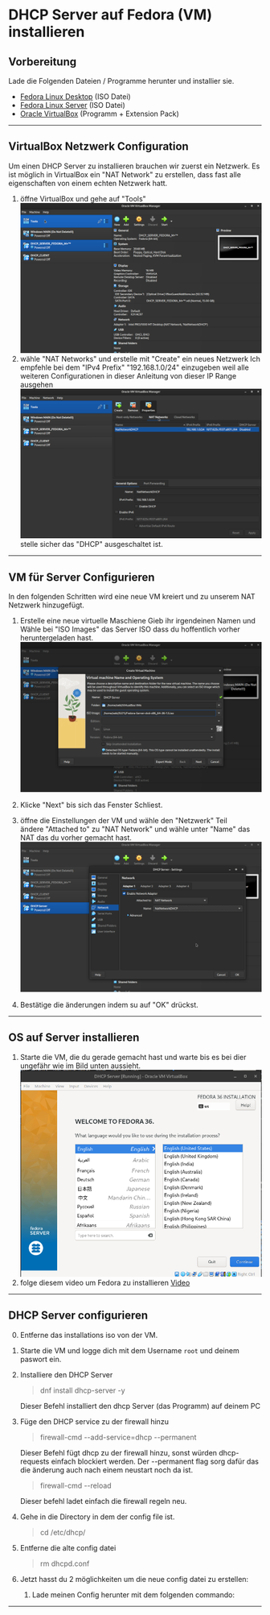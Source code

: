 # DHCP Server auf Fedora (VM) installieren

## Vorbereitung
Lade die Folgenden Dateien / Programme herunter und installier sie.
- [Fedora Linux Desktop](https://getfedora.org/en/workstation/) (ISO Datei)
- [Fedora Linux Server](https://getfedora.org/en/server/) (ISO Datei)
- [Oracle VirtualBox](https://www.virtualbox.org/wiki/Downloads) (Programm + Extension Pack)
---
## VirtualBox Netzwerk Configuration
Um einen DHCP Server zu installieren brauchen wir zuerst ein Netzwerk. Es ist möglich in VirtualBox ein "NAT Network" zu erstellen, dass fast alle eigenschaften von einem echten Netzwerk hatt.
1. öffne VirtualBox und gehe auf "Tools" <br>
    ![](/Dateien/Bilder/DHCP_Setup/1.png)
2. wähle "NAT Networks" und erstelle mit "Create" ein neues Netzwerk Ich empfehle bei dem "IPv4 Prefix" "192.168.1.0/24" einzugeben weil alle weiteren Configurationen in dieser Anleitung von dieser IP Range ausgehen <br>
    ![](/Dateien/Bilder/DHCP_Setup/2.png)
    stelle sicher das "DHCP" ausgeschaltet ist.

---

## VM für Server Configurieren

In den folgenden Schritten wird eine neue VM kreiert und zu unserem NAT Netzwerk hinzugefügt.
1. Erstelle eine neue virtuelle Maschiene Gieb ihr irgendeinen Namen und Wähle bei "ISO Images" das Server ISO dass du hoffentlich vorher heruntergeladen hast. <br>
![](/Dateien/Bilder/DHCP_Setup/3.png)

2. Klicke "Next" bis sich das Fenster Schliest.
3. öffne die Einstellungen der VM und wähle den "Netzwerk" Teil<br>
    ändere "Attached to" zu "NAT Network" und wähle unter "Name" das NAT das du vorher gemacht hast.
    ![](/Dateien/Bilder/DHCP_Setup/4.png)
4. Bestätige die änderungen indem su auf "OK" drückst.

---

## OS auf Server installieren
1. Starte die VM, die du gerade gemacht hast und warte bis es bei dier ungefähr wie im Bild unten aussieht. <br>
![](/Dateien/Bilder/DHCP_Setup/5.png)
2. folge diesem video um Fedora zu installieren
[Video](https://user-images.githubusercontent.com/110155948/204562386-60c472fc-de38-4ef9-8a6f-019b3e49494b.mp4)
---

## DHCP Server configurieren
0. Entferne das installations iso von der VM.
1. Starte die VM und logge dich mit dem Username `root` und deinem paswort ein.
2. Installiere den DHCP Server
    >dnf install dhcp-server -y

    Dieser Befehl installiert den dhcp Server (das Programm) auf deinem PC

3. Füge den DHCP service zu der firewall hinzu
    >firewall-cmd --add-service=dhcp --permanent <br>
    
    Dieser Befehl fügt dhcp zu der firewall hinzu, sonst würden dhcp-requests einfach blockiert werden. Der --permanent flag sorg dafür das die änderung auch nach einem neustart noch da ist.

    >firewall-cmd  --reload

    Dieser befehl ladet einfach die firewall regeln neu. 

4. Gehe in die Directory in dem der config file ist.
    >cd /etc/dhcp/

5. Entferne die alte config datei
    >rm dhcpd.conf

6. Jetzt hasst du 2 möglichkeiten um die neue config datei zu erstellen:
    1. Lade meinen Config herunter mit dem folgenden commando:
    >



--- 




